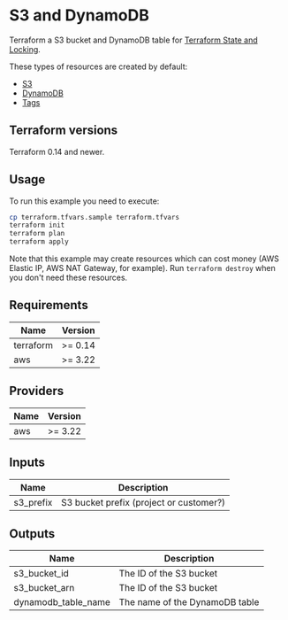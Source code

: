 # S3 and DynamoDB

Terraform a S3 bucket and DynamoDB table for [Terraform State and Locking](https://www.terraform.io/docs/backends/state.html).

These types of resources are created by default:

* [S3](https://aws.amazon.com/s3/)
* [DynamoDB](https://aws.amazon.com/dynamodb/)
* [Tags](https://docs.aws.amazon.com/general/latest/gr/aws_tagging.html)

## Terraform versions

Terraform 0.14 and newer.

## Usage

To run this example you need to execute:

```bash
cp terraform.tfvars.sample terraform.tfvars
terraform init
terraform plan
terraform apply
```

Note that this example may create resources which can cost money (AWS Elastic IP, AWS NAT Gateway, for example). Run `terraform destroy` when you don't need these resources.

## Requirements

| Name | Version |
|------|---------|
| terraform | >= 0.14 |
| aws | >= 3.22 |

## Providers

| Name | Version |
|------|---------|
| aws | >= 3.22 |

## Inputs

| Name | Description |
|------|-------------|
| s3\_prefix | S3 bucket prefix (project or customer?) |

## Outputs

| Name | Description |
|------|-------------|
| s3\_bucket\_id | The ID of the S3 bucket |
| s3\_bucket\_arn | The ID of the S3 bucket |
| dynamodb\_table\_name | The name of the DynamoDB table |
